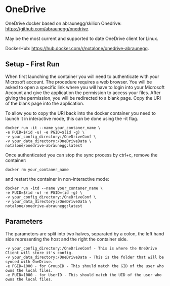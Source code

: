 # OneDrive
OneDrive docker based on abraunegg/skilion Onedrive: https://github.com/abraunegg/onedrive.

May be the most current and supported to date OneDrive client for Linux.

DockerHub: https://hub.docker.com/r/notalone/onedrive-abraunegg.

## Setup - First Run

When first launching the container you will need to authenticate with your Microsoft account. The procedure requires a web browser. You will be asked to open a specific link where you will have to login into your Microsoft Account and give the application the permission to access your files. After giving the permission, you will be redirected to a blank page. Copy the URI of the blank page into the application.

To allow you to copy the URI back into the docker container you need to launch it in interactive mode, this can be done using the -it flag.

    docker run -it --name your_contaner_name \
    -e PUID=$(id -u) -e PGID=$(id -g) \
    -v your_config_directory:/OneDriveConf \
    -v your_data_directory:/OneDriveData \
    notalone/onedrive-abraunegg:latest

Once authenticated you can stop the sync process by ctrl+c, remove the container: 

    docker rm your_contaner_name

and restart the container in non-interactive mode:

    docker run -itd --name your_contaner_name \
    -e PUID=$(id -u) -e PGID=(id -g) \
    -v your_config_directory:/OneDriveConf \
    -v your_data_directory:/OneDriveData \
    notalone/onedrive-abraunegg:latest

## Parameters

The parameters are split into two halves, separated by a colon, the left hand side representing the host and the right the container side.

    -v your_config_directory:/OneDriveConf - This is where the OneDrive Client will store it's config. 
    -v your_data_directory:/OneDriveData - This is the folder that will be synced with OneDrive.
    -e PGID=1000 - for GroupID - This should match the GID of the user who owns the local files.
    -e PUID=1000 - for UserID - This should match the UID of the user who owns the local files.
